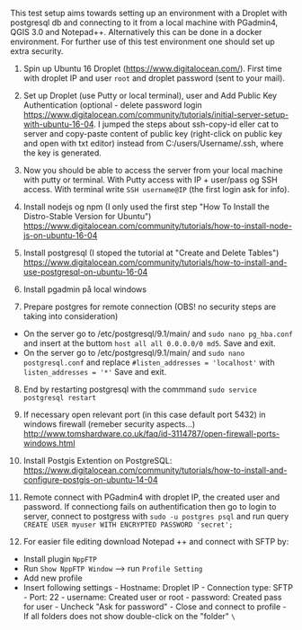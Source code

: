 This test setup aims towards setting up an environment with a Droplet with postgresql db and connecting to it from a local machine with PGadmin4, QGIS 3.0 and Notepad++. Alternatively this can be done in a docker environment. For further use of this test environment one should set up extra security.

1) Spin up Ubuntu 16 Droplet (https://www.digitalocean.com/). First time with droplet IP and user `root` and droplet password (sent to your mail).

2) Set up Droplet (use Putty or local terminal), user and Add Public Key Authentication (optional - delete password login 
https://www.digitalocean.com/community/tutorials/initial-server-setup-with-ubuntu-16-04. I jumped the steps about ssh-copy-id eller cat to server and copy-paste content of public key (right-click on public key and open with txt editor) instead from C:/users/Username/.ssh, where the key is generated.

3) Now you should be able to access the server from your local machine with putty or terminal. With Putty access with IP + user/pass og SSH access. With terminal write `SSH username@IP` (the first login ask for info).

4) Install nodejs og npm (I only used the first step "How To Install the Distro-Stable Version for Ubuntu")
https://www.digitalocean.com/community/tutorials/how-to-install-node-js-on-ubuntu-16-04

5) Install postgresql (I stoped the tutorial at "Create and Delete Tables")
https://www.digitalocean.com/community/tutorials/how-to-install-and-use-postgresql-on-ubuntu-16-04

6) Install pgadmin på local windows

7) Prepare postgres for remote connection (OBS! no security steps are taking into consideration)
- On the server go to /etc/postgresql/9.1/main/ and `sudo nano pg_hba.conf` and insert at the buttom `host all all 0.0.0.0/0 md5`. Save and exit.
- On the server go to /etc/postgresql/9.1/main/ and `sudo nano postgresql.conf` and replace `#listen_addresses = 'localhost'` with `listen_addresses = '*'` Save and exit.

8) End by restarting postgresql with the commmand `sudo service postgresql restart`

9) If necessary open relevant port (in this case default port 5432) in windows firewall (remeber security aspects...)
http://www.tomshardware.co.uk/faq/id-3114787/open-firewall-ports-windows.html

10) Install Postgis Extention on PostgreSQL: 
https://www.digitalocean.com/community/tutorials/how-to-install-and-configure-postgis-on-ubuntu-14-04

11) Remote connect with PGadmin4 with droplet IP, the created user and password. If connectiong fails on authentification then go to login to server, connect to postgress with `sudo -u postgres psql` and run query `CREATE USER myuser WITH ENCRYPTED PASSWORD 'secret';`

12) For easier file editing download Notepad ++ and connect with SFTP by:
- Install plugin `NppFTP`
- Run `Show NppFTP Window` --> run `Profile Setting`
- Add new profile
- Insert following settings
      - Hostname: Droplet IP
      - Connection type: SFTP
      - Port: 22
      - username: Created user or root
      - password: Created pass for user
      - Uncheck "Ask for password"
      - Close and connect to profile
      - If all folders does not show double-click on the "folder" `\`
      
   
